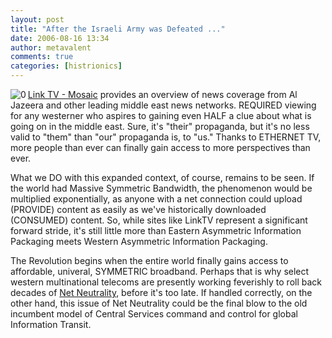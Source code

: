 ```yaml
---
layout: post
title: "After the Israeli Army was Defeated ..."
date: 2006-08-16 13:34
author: metavalent
comments: true
categories: [histrionics]
---
```

<!--Lead Photo --><a href="http://linktv.org/mosaic/"><img src="http://metavalent.info/images/linktv.logo.jpg" align="left" border="0" alt="0" /></a><!-- Commentary --><a href="http://linktv.org/mosaic/streamsArchive/index.php4">Link TV - Mosaic</a> provides an overview of news coverage from Al Jazeera and other leading middle east news networks.  REQUIRED viewing for any westerner who aspires to gaining even HALF  a clue about what is going on in the middle east.  Sure, it's "their" propaganda, but it's no less valid to "them" than "our" propaganda is, to "us."  Thanks to ETHERNET TV, more people than ever can finally gain access to more perspectives than ever.

What we DO with this expanded context, of course, remains to be seen.  If the world had Massive Symmetric Bandwidth, the phenomenon would be multiplied exponentially, as anyone with a net connection could upload (PROVIDE) content as easily as we've historically downloaded (CONSUMED) content.  So, while sites like LinkTV represent a significant forward stride, it's still little more than Eastern Asymmetric Information Packaging meets Western Asymmetric Information Packaging.

The Revolution begins when the entire world finally gains access to affordable, univeral, SYMMETRIC broadband.  Perhaps that is why select western multinational telecoms are presently working feverishly to roll back decades of <a href="http://en.wikipedia.org/wiki/Net_neutrality">Net Neutrality</a>, before it's too late.  If handled correctly, on the other hand, this issue of Net Neutrality could be the final blow to the old incumbent model of Central Services command and control for global Information Transit.
